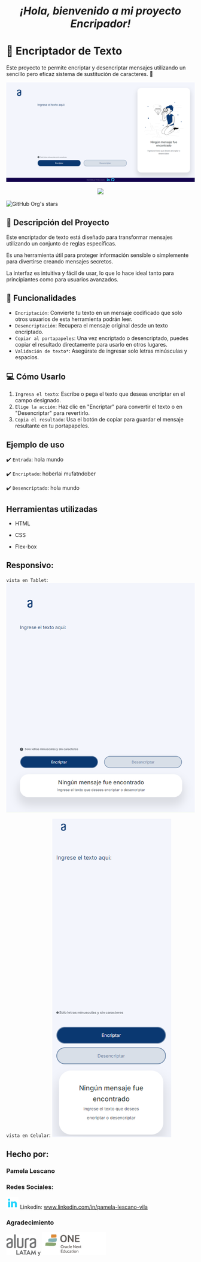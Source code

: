 
<h1 align="center">
<em>
¡Hola, bienvenido a mi proyecto Encripador! </em>
</h1>

# :name_badge: **Encriptador de Texto**

Este proyecto te permite encriptar y desencriptar mensajes utilizando un sencillo pero eficaz sistema de sustitución de caracteres. :closed_lock_with_key:

![imagen del proyecto](assets/encriptador.png)

<p align="center">
<img src="https://img.shields.io/badge/STATUS-EN%20DESAROLLO-green">
</p>

![GitHub Org's stars](https://img.shields.io/github/stars/camilafernanda?style=social)




## :cop: **Descripción del Proyecto**

Este encriptador de texto está diseñado para transformar mensajes utilizando un conjunto de reglas específicas.

Es una herramienta útil para proteger información sensible o simplemente para divertirse creando mensajes secretos. 

La interfaz es intuitiva y fácil de usar, lo que lo hace ideal tanto para principiantes como para usuarios avanzados.

## :wrench: **Funcionalidades**

- `Encriptación`: Convierte tu texto en un mensaje codificado que solo otros usuarios de esta herramienta podrán leer.
- `Desencriptación`: Recupera el mensaje original desde un texto encriptado.
- `Copiar al portapapeles`: Una vez encriptado o desencriptado, puedes copiar el resultado directamente para usarlo en otros lugares.
- `Validación de texto*`: Asegúrate de ingresar solo letras minúsculas y espacios.

## :computer: **Cómo Usarlo**

1. `Ingresa el texto`: Escribe o pega el texto que deseas encriptar en el campo designado.
2. `Elige la acción`: Haz clic en "Encriptar" para convertir el texto o en "Desencriptar" para revertirlo.
3. `Copia el resultado`: Usa el botón de copiar para guardar el mensaje resultante en tu portapapeles.

## **Ejemplo de uso**

:heavy_check_mark: `Entrada`: hola mundo

:heavy_check_mark: `Encriptado`: hoberlai mufatndober

:heavy_check_mark: `Desencriptado`: hola mundo

## **Herramientas utilizadas**

* HTML

* CSS

* Flex-box

## **Responsivo:**
`vista en Tablet`:
![tablet](assets/vista-encriptador-tablet.png)

`vista en Celular`:
![Celular](assets/vista-encriptador-celular.png)


## **Hecho por:**

### Pamela Lescano

### **Redes Sociales:**
![linkedin](assets/linkedin.png)
Linkedin: www.linkedin.com/in/pamela-lescano-vila

### **Agradecimiento**
![alura](assets/logo-aluraespanhol.png) y ![one-education](assets/one.png)
